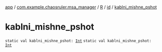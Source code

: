 [app](../../../index.md) / [com.example.chaosruler.msa_manager](../../index.md) / [R](../index.md) / [id](index.md) / [kablni_mishne_pshot](.)

# kablni_mishne_pshot

`static val kablni_mishne_pshot: `[`Int`](https://kotlinlang.org/api/latest/jvm/stdlib/kotlin/-int/index.html)
`static val kablni_mishne_pshot: `[`Int`](https://kotlinlang.org/api/latest/jvm/stdlib/kotlin/-int/index.html)